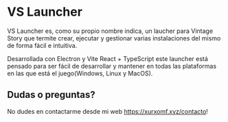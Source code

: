 # VS Launcher

VS Launcher es, como su propio nombre indica, un laucher para Vintage Story que termite crear, ejecutar y gestionar varias instalaciones del mismo de forma fácil e intuitiva.

Desarrollada con Electron y Vite React + TypeScript este launcher está pensado para ser fácil de desarrollar y mantener en todas las plataformas en las que está el juego(Windows, Linux y MacOS).

## Dudas o preguntas?

No dudes en contactarme desde mi web https://xurxomf.xyz/contacto!
